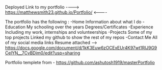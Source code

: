 Deployed Link to my portfolio ----> https://matthewsmith23.github.io/Portfolio/ <----

The portfolio has the following :
-Home
  Information about what I do
-Education
  My schooling over the years
  Degrees/Certificates 
-Experience
  Including my work, internships and volunteerships
-Projects
  Some of my top projects 
  Linked my github to show the rest of my repos
-Contact Me
  All of my social media links 
  Resume attached --> https://docs.google.com/document/d/1kK3Euw6zOCExEUr4K97wt1RIJ9G9CelYN__7CvBDim0/edit?usp=sharing
  
  
Portfolio templete from - https://github.com/ashutosh1919/masterPortfolio


